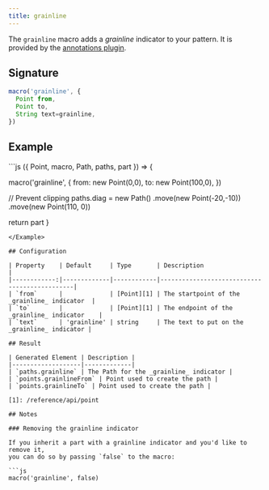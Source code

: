 ```yaml
---
title: grainline
---
```


The `grainline` macro adds a _grainline_ indicator to your pattern.
It is provided by the [annotations plugin](/reference/plugins/annotations).

## Signature

```js
macro('grainline', {
  Point from,
  Point to,
  String text=grainline,
})
```

## Example

<Example caption="Example of the grainline indicator added by this macro">
```js
({ Point, macro, Path, paths, part }) => {

  macro('grainline', {
    from: new Point(0,0),
    to: new Point(100,0),
  })

  // Prevent clipping
  paths.diag = new Path()
    .move(new Point(-20,-10))
    .move(new Point(110, 0))

  return part
}
```
</Example>

## Configuration

| Property    | Default     | Type       | Description                                  |
|------------:|-------------|------------|----------------------------------------------|
| `from`      |             | [Point][1] | The startpoint of the _grainline_ indicator  |
| `to`        |             | [Point][1] | The endpoint of the _grainline_ indicator    |
| `text`      | 'grainline' | string     | The text to put on the _grainline_ indicator |

## Result

| Generated Element | Description |
|-------------------|-------------|
| `paths.grainline` | The Path for the _grainline_ indicator |
| `points.grainlineFrom` | Point used to create the path |
| `points.grainlineTo` | Point used to create the path |

[1]: /reference/api/point

## Notes

### Removing the grainline indicator

If you inherit a part with a grainline indicator and you'd like to remove it,
you can do so by passing `false` to the macro:

```js
macro('grainline', false)
```
